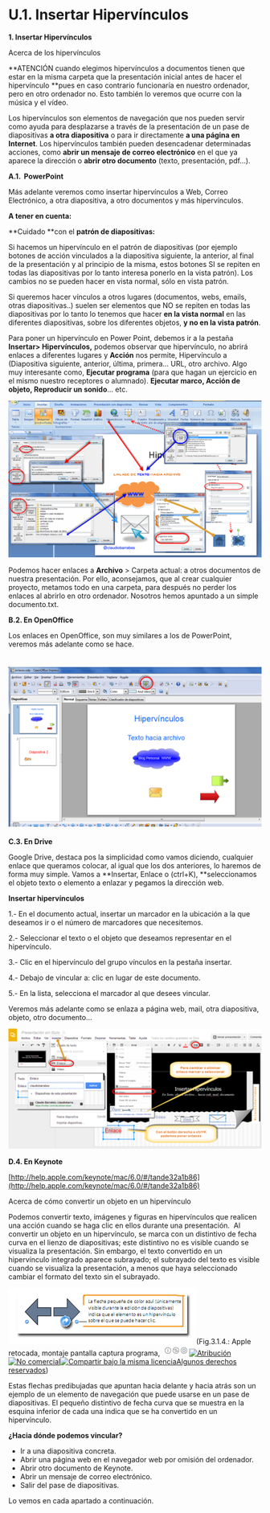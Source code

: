 # U.1. Insertar Hipervínculos

**1\. Insertar Hipervínculos**

Acerca de los hipervínculos

**ATENCIÓN cuando elegimos hipervínculos a documentos tienen que estar en la misma carpeta que la presentación inicial antes de hacer el hipervínculo **pues en caso contrario funcionaría en nuestro ordenador, pero en otro ordenador no. Esto también lo veremos que ocurre con la música y el vídeo.

Los hipervínculos son elementos de navegación que nos pueden servir como ayuda para desplazarse a través de la presentación de un pase de diapositivas **a otra diapositiva** o para ir directamente **a una página en Internet**. Los hipervínculos también pueden desencadenar determinadas acciones, como **abrir un mensaje de correo electrónico** en el que ya aparece la dirección o **abrir otro documento** (texto, presentación, pdf...).

**A.1.  PowerPoint**

Más adelante veremos como insertar hipervínculos a Web, Correo Electrónico, a otra diapositiva, a otro documentos y más hipervínculos.

**A tener en cuenta:**

**Cuidado **con el **patrón de diapositivas:**

Si hacemos un hipervínculo en el patrón de diapositivas (por ejemplo botones de acción vinculados a la diapositiva siguiente, la anterior, al final de la presentación y al principio de la misma, estos botones SI se repiten en todas las diapositivas por lo tanto interesa ponerlo en la vista patrón). Los cambios no se pueden hacer en vista normal, sólo en vista patrón.

Si queremos hacer vínculos a otros lugares (documentos, webs, emails, otras diapositivas..) suelen ser elementos que NO se repiten en todas las diapositivas por lo tanto lo tenemos que hacer **en la vista normal** en las diferentes diapositivas, sobre los diferentes objetos, **y no en la vista patrón**.

Para poner un hipervínculo en Power Point, debemos ir a la pestaña **Insertar> Hipervínculos,** podemos observar que hipervínculo, no abrirá enlaces a diferentes lugares y **Acción** nos permite, Hipervínculo a (Diapositiva siguiente, anterior, última, primera… URL, otro archivo. Algo muy interesante como, **Ejecutar programa** (para que hagan un ejercicio en el mismo nuestro receptores o alumnado). **Ejecutar marco, Acción de objeto, Reproducir un sonido**… etc.


![Insertar Hipervículo en Powerpoint](img/enlacesppt.png "Enlaces en Powerpoint")






Podemos hacer enlaces a **Archivo** \> Carpeta actual: a otros documentos de nuestra presentación. Por ello, aconsejamos, que al crear cualquier proyecto, metamos todo en una carpeta, para después no perder los enlaces al abrirlo en otro ordenador. Nosotros hemos apuntado a un simple documento.txt.

**B.2. En OpenOffice**

Los enlaces en OpenOffice, son muy similares a los de PowerPoint, veremos más adelante como se hace.


####  ![Enlaces OpenOffice](img/enlacesopenoff.png "Enlaces OpenOffice")






**C.3. En Drive**

Google Drive, destaca pos la simplicidad como vamos diciendo, cualquier enlace que queramos colocar, al igual que los dos anteriores, lo haremos de forma muy simple. Vamos a **Insertar, Enlace o (ctrl+K), **seleccionamos el objeto texto o elemento a enlazar y pegamos la dirección web.

**Insertar hipervínculos**

1.- En el documento actual, insertar un marcador en la ubicación a la que deseamos ir o el número de marcadores que necesitemos.

2.- Seleccionar el texto o el objeto que deseamos representar en el hipervínculo.

3.- Clic en el hipervínculo del grupo vínculos en la pestaña insertar.

4.- Debajo de vincular a: clic en lugar de este documento.

5.- En la lista, selecciona el marcador al que desees vincular.

Veremos más adelante como se enlaza a página web, mail, otra diapositiva, objeto, otro documento...


**![Poner enlaces en Google Drive](img/ponerenlaces_en_drive.png "Enlaces en Drive Presentaciones")**






**D.4. En Keynote**

[http://help.apple.com/keynote/mac/6.0/#/tande32a1b86](http://help.apple.com/keynote/mac/6.0/#/tande32a1b86)

Acerca de cómo convertir un objeto en un hipervínculo

Podemos convertir texto, imágenes y figuras en hipervínculos que realicen una acción cuando se haga clic en ellos durante una presentación.  Al convertir un objeto en un hipervínculo, se marca con un distintivo de fecha curva en el lienzo de diapositivas; este distintivo no es visible cuando se visualiza la presentación. Sin embargo, el texto convertido en un hipervínculo integrado aparece subrayado; el subrayado del texto es visible cuando se visualiza la presentación, a menos que haya seleccionado cambiar el formato del texto sin el subrayado.


![Enlaces Keynote](img/enlaceskeynote.png "Hipervínculos Keynote")(Fig.3.1.4.: Apple retocada, montaje pantalla captura programa, ![Atribución — Debe reconocer los créditos de la obra de la manera especificada por el autor o el licenciante (pero no de una manera que sugiera que tiene su apoyo o que apoyan el uso que hace de su obra). No Comercial — No puede utilizar esta obra para fines comerciales. Compartir bajo la Misma Licencia — Si altera o transforma esta obra, o genera una obra derivada, sólo puede distribuir la obra generada bajo una licencia idéntica a ésta.](img/1algunosderechosreservados.png "Licencia Atribución, no comercial y Compartir bajo la Misma Licencia")[![Atribución](http://l.yimg.com/g/images/spaceout.gif "Atribución")![No comercial](http://l.yimg.com/g/images/spaceout.gif "No comercial")![Compartir bajo la misma licencia](http://l.yimg.com/g/images/spaceout.gif "Compartir bajo la misma licencia")](http://creativecommons.org/licenses/by-nc-sa/2.0/)[Algunos derechos reservados](http://creativecommons.org/licenses/by-nc-sa/2.0/deed.es "Derechos reservados. Atribución-NoComercial-CompartirIgual 2.0 Genérica (CC BY-NC-SA 2.0)"))


Estas flechas predibujadas que apuntan hacia delante y hacia atrás son un ejemplo de un elemento de navegación que puede usarse en un pase de diapositivas. El pequeño distintivo de fecha curva que se muestra en la esquina inferior de cada una indica que se ha convertido en un hipervínculo.

**¿Hacia dónde podemos vincular?**

*   Ir a una diapositiva concreta.  
*   Abrir una página web en el navegador web por omisión del ordenador.
*   Abrir otro documento de Keynote.
*   Abrir un mensaje de correo electrónico.
*   Salir del pase de diapositivas.

Lo vemos en cada apartado a continuación.

